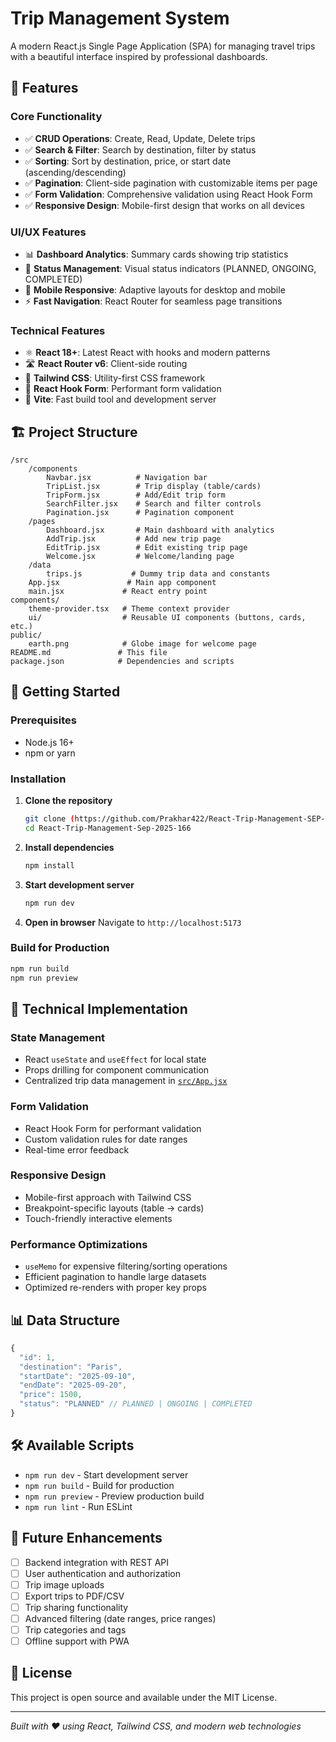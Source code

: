 # Trip Management System

A modern React.js Single Page Application (SPA) for managing travel trips with a beautiful interface inspired by professional dashboards.

## 🚀 Features

### Core Functionality
- ✅ **CRUD Operations**: Create, Read, Update, Delete trips
- ✅ **Search & Filter**: Search by destination, filter by status
- ✅ **Sorting**: Sort by destination, price, or start date (ascending/descending)
- ✅ **Pagination**: Client-side pagination with customizable items per page
- ✅ **Form Validation**: Comprehensive validation using React Hook Form
- ✅ **Responsive Design**: Mobile-first design that works on all devices

### UI/UX Features
- 📊 **Dashboard Analytics**: Summary cards showing trip statistics
- 🎯 **Status Management**: Visual status indicators (PLANNED, ONGOING, COMPLETED)
- 📱 **Mobile Responsive**: Adaptive layouts for desktop and mobile
- ⚡ **Fast Navigation**: React Router for seamless page transitions

### Technical Features
- ⚛️ **React 18+**: Latest React with hooks and modern patterns
- 🛣️ **React Router v6**: Client-side routing
- 🎨 **Tailwind CSS**: Utility-first CSS framework
- 📝 **React Hook Form**: Performant form validation
- 🔧 **Vite**: Fast build tool and development server

## 🏗️ Project Structure

```
/src
    /components
        Navbar.jsx          # Navigation bar
        TripList.jsx        # Trip display (table/cards)
        TripForm.jsx        # Add/Edit trip form
        SearchFilter.jsx    # Search and filter controls
        Pagination.jsx      # Pagination component
    /pages
        Dashboard.jsx       # Main dashboard with analytics
        AddTrip.jsx         # Add new trip page
        EditTrip.jsx        # Edit existing trip page
        Welcome.jsx         # Welcome/landing page
    /data
        trips.js           # Dummy trip data and constants
    App.jsx               # Main app component
    main.jsx             # React entry point
components/
    theme-provider.tsx   # Theme context provider
    ui/                  # Reusable UI components (buttons, cards, etc.)
public/
    earth.png            # Globe image for welcome page
README.md               # This file
package.json            # Dependencies and scripts
```

## 🚀 Getting Started

### Prerequisites
- Node.js 16+
- npm or yarn

### Installation

1. **Clone the repository**
   ```bash
   git clone (https://github.com/Prakhar422/React-Trip-Management-SEP-2025-166)
   cd React-Trip-Management-Sep-2025-166
   ```

2. **Install dependencies**
   ```bash
   npm install
   ```

3. **Start development server**
   ```bash
   npm run dev
   ```

4. **Open in browser**
   Navigate to `http://localhost:5173`

### Build for Production
```bash
npm run build
npm run preview
```

## 🔧 Technical Implementation

### State Management
- React `useState` and `useEffect` for local state
- Props drilling for component communication
- Centralized trip data management in [`src/App.jsx`](src/App.jsx)

### Form Validation
- React Hook Form for performant validation
- Custom validation rules for date ranges
- Real-time error feedback

### Responsive Design
- Mobile-first approach with Tailwind CSS
- Breakpoint-specific layouts (table → cards)
- Touch-friendly interactive elements

### Performance Optimizations
- `useMemo` for expensive filtering/sorting operations
- Efficient pagination to handle large datasets
- Optimized re-renders with proper key props

## 📊 Data Structure

```javascript
{
  "id": 1,
  "destination": "Paris",
  "startDate": "2025-09-10",
  "endDate": "2025-09-20",
  "price": 1500,
  "status": "PLANNED" // PLANNED | ONGOING | COMPLETED
}
```

## 🛠️ Available Scripts

- `npm run dev` - Start development server
- `npm run build` - Build for production
- `npm run preview` - Preview production build
- `npm run lint` - Run ESLint

## 🌟 Future Enhancements

- [ ] Backend integration with REST API
- [ ] User authentication and authorization
- [ ] Trip image uploads
- [ ] Export trips to PDF/CSV
- [ ] Trip sharing functionality
- [ ] Advanced filtering (date ranges, price ranges)
- [ ] Trip categories and tags
- [ ] Offline support with PWA

## 📄 License

This project is open source and available under the MIT License.

---

*Built with ❤️ using React, Tailwind CSS, and modern web technologies*
